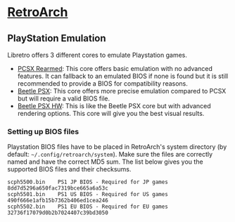 # [RetroArch](https://www.retroarch.com/)

## PlayStation Emulation

Libretro offers 3 different cores to emulate Playstation games.

* [PCSX Rearmed](https://docs.libretro.com/library/pcsx_rearmed/): This core offers basic emulation with no advanced features.  It can fallback to an emulated BIOS if none is found but it is still recommended to provide a BIOS for compatibility reasons.
* [Beetle PSX](https://docs.libretro.com/library/beetle_psx/): This core offers more precise emulation compared to PCSX but will require a valid BIOS file.
* [Beetle PSX HW](https://docs.libretro.com/library/beetle_psx_hw/): This is like the Beetle PSX core but with advanced rendering options. This core will give you the best visual results.

### Setting up BIOS files

Playstation BIOS files have to be placed in RetroArch's system directory (by default: `~/.config/retroarch/system`).
Make sure the files are correctly named and have the correct MD5 sum. The list below gives you the supported BIOS files and their checksums.

```text
scph5500.bin 	PS1 JP BIOS - Required for JP games 	8dd7d5296a650fac7319bce665a6a53c
scph5501.bin 	PS1 US BIOS - Required for US games 	490f666e1afb15b7362b406ed1cea246
scph5502.bin 	PS1 EU BIOS - Required for EU games 	32736f17079d0b2b7024407c39bd3050
```
